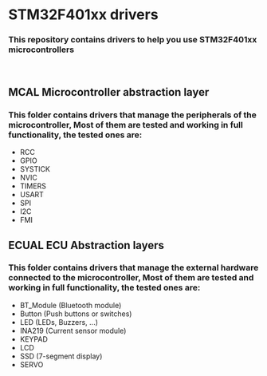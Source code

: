 # STM32F401xx drivers
### This repository contains drivers to help you use STM32F401xx microcontrollers

</br>

## MCAL Microcontroller abstraction layer
### This folder contains drivers that manage the peripherals of the microcontroller, Most of them are tested and working in full functionality, the tested ones are:
* RCC
* GPIO
* SYSTICK
* NVIC
* TIMERS
* USART
* SPI
* I2C
* FMI


## ECUAL ECU Abstraction layers
### This folder contains drivers that manage the external hardware connected to the microcontroller, Most of them are tested and working in full functionality, the tested ones are:
* BT_Module (Bluetooth module)
* Button (Push buttons or switches)
* LED (LEDs, Buzzers, ...)
* INA219 (Current sensor module)
* KEYPAD
* LCD
* SSD (7-segment display)
* SERVO
